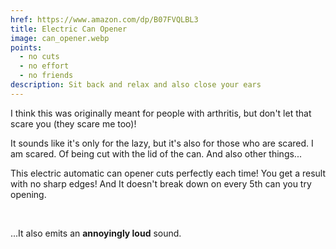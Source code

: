 ```yaml
---
href: https://www.amazon.com/dp/B07FVQLBL3
title: Electric Can Opener
image: can_opener.webp
points:
  - no cuts
  - no effort
  - no friends
description: Sit back and relax and also close your ears
---
```


I think this was originally meant for people with arthritis, but don't let that scare you (they scare me too)!

It sounds like it's only for the lazy, but it's also for those who are scared. I am scared. Of being cut with the lid of the can. And also other things...

This electric automatic can opener cuts perfectly each time! You get a result with no sharp edges! And It doesn't break down on every 5th can you try opening.

<br>

...It also emits an **annoyingly loud** sound.

